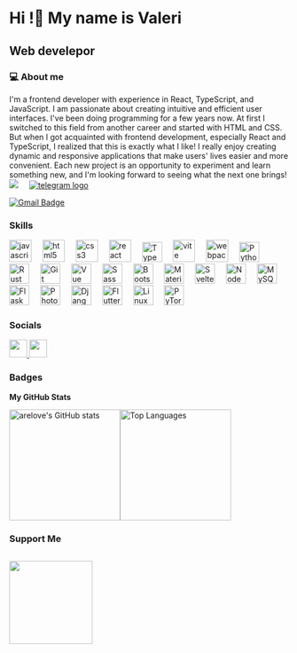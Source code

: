 Hi !👋 My name is Valeri
======================================================================================================================================

Web develepor
-------------
<h3 align="left">💻  About me</h3>
I'm a frontend developer with experience in React, TypeScript, and JavaScript. I am passionate about creating intuitive and efficient user interfaces. I've been doing programming for a few years now. At first I switched to this field from another career and started with HTML and CSS. But when I got acquainted with frontend development, especially React and TypeScript, I realized that this is exactly what I like! I really enjoy creating dynamic and responsive applications that make users' lives easier and more convenient. Each new project is an opportunity to experiment and learn something new, and I'm looking forward to seeing what the next one brings!


<img width="12" />
<div>
<a href="https://www.github.com/arelove" target="_blank" rel="noreferrer"><img
src="https://img.shields.io/github/followers/arelove?logo=github&style=for-the-badge&color=ec4899&labelColor=1c1917" /></a>
<img width="12" />
<a href="https://t.me/ar3love" target="_blank">
<img src="https://img.shields.io/static/v1?message=Telegram&logo=telegram&label=&color=2CA5E0&logoColor=white&labelColor=&style=for-the-badge"
    alt="telegram logo"  />
</a>

[![Gmail Badge](https://img.shields.io/badge/Gmail-EA4335?style=flat&logo=gmail&logoColor=white)](mailto:multidigger7@gmail.com)
</div>



### Skills


<p align="left">
    
  <img src="https://cdn.jsdelivr.net/gh/devicons/devicon/icons/javascript/javascript-original.svg" height="40" alt="javascript logo"  />
  
  <img width="12" />
  <img src="https://cdn.jsdelivr.net/gh/devicons/devicon/icons/html5/html5-original.svg" height="40" alt="html5 logo"  />
  
  <img width="12" />	
  <img src="https://cdn.jsdelivr.net/gh/devicons/devicon/icons/css3/css3-original.svg" height="40" alt="css3 logo"  />
  
  <img width="12" />
  <img src="https://cdn.jsdelivr.net/gh/devicons/devicon/icons/react/react-original.svg" height="40" alt="react logo"  />
  
  <img width="12" />
  <a href="https://www.typescriptlang.org/" target="_blank" rel="noreferrer"><img src="https://raw.githubusercontent.com/danielcranney/readme-generator/main/public/icons/skills/typescript-colored.svg" width="36" height="36" alt="TypeScript" /></a>
  
  <img width="12" />
  <img src="https://skillicons.dev/icons?i=vite" height="40" alt="vite logo"  />
  
  <img width="12" />
  <img src="https://cdn.simpleicons.org/webpack/8DD6F9" height="40" alt="webpack logo"  />

  <img width="12" />
  <a href="https://www.python.org/" target="_blank" rel="noreferrer"><img src="https://raw.githubusercontent.com/danielcranney/readme-generator/main/public/icons/skills/python-colored.svg" width="36" height="36" alt="Python" /></a>

  <img width="12" />
  <a href="https://www.rust-lang.org/" target="_blank" rel="noreferrer"><img src="https://skillicons.dev/icons?i=rust&theme=dark&perline=15" width="36" height="36" alt="Rust" /></a>

  <img width="12" />
  <a href="https://git-scm.com/" target="_blank" rel="noreferrer"><img src="https://raw.githubusercontent.com/danielcranney/readme-generator/main/public/icons/skills/git-colored.svg" width="36" height="36" alt="Git" /></a>
  
  <img width="12" />
  <a href="https://vuejs.org/" target="_blank" rel="noreferrer"><img src="https://raw.githubusercontent.com/danielcranney/readme-generator/main/public/icons/skills/vuejs-colored.svg" width="36" height="36" alt="Vue" /></a>
  
  <img width="12" />
  <a href="https://sass-lang.com/" target="_blank" rel="noreferrer"><img src="https://raw.githubusercontent.com/danielcranney/readme-generator/main/public/icons/skills/sass-colored.svg" width="36" height="36" alt="Sass" /></a>
  
  <img width="12" />
  <a href="https://getbootstrap.com/" target="_blank" rel="noreferrer"><img src="https://raw.githubusercontent.com/danielcranney/readme-generator/main/public/icons/skills/bootstrap-colored.svg" width="36" height="36" alt="Bootstrap" /></a>
  
  <img width="12" />
  <a href="https://mui.com/" target="_blank" rel="noreferrer"><img src="https://raw.githubusercontent.com/danielcranney/readme-generator/main/public/icons/skills/materialui-colored.svg" width="36" height="36" alt="Material UI" /></a>
  
  <img width="12" />
  <a href="https://svelte.dev/" target="_blank" rel="noreferrer"><img src="https://raw.githubusercontent.com/danielcranney/readme-generator/main/public/icons/skills/svelte-colored.svg" width="36" height="36" alt="Svelte" /></a>
  
  <img width="12" />
  <a href="https://nodejs.org/en/" target="_blank" rel="noreferrer"><img src="https://raw.githubusercontent.com/danielcranney/readme-generator/main/public/icons/skills/nodejs-colored.svg" width="36" height="36" alt="NodeJS" /></a>
  
  <img width="12" />
  <a href="https://www.mysql.com/" target="_blank" rel="noreferrer"><img src="https://raw.githubusercontent.com/danielcranney/readme-generator/main/public/icons/skills/mysql-colored.svg" width="36" height="36" alt="MySQL" /></a>
  
  <img width="12" />
  <a href="https://flask.palletsprojects.com/en/2.0.x/" target="_blank" rel="noreferrer"><img src="https://raw.githubusercontent.com/danielcranney/readme-generator/main/public/icons/skills/flask-colored.svg" width="36" height="36" alt="Flask" /></a>
  
  <img width="12" />
  <a href="https://www.adobe.com/uk/products/photoshop.html" target="_blank" rel="noreferrer"><img src="https://raw.githubusercontent.com/danielcranney/readme-generator/main/public/icons/skills/photoshop-colored.svg" width="36" height="36" alt="Photoshop" /></a>
  
  <img width="12" />
  <a href="https://www.djangoproject.com/" target="_blank" rel="noreferrer"><img src="https://raw.githubusercontent.com/danielcranney/readme-generator/main/public/icons/skills/django-colored.svg" width="36" height="36" alt="Django" /></a>
  
  <img width="12" />
  <a href="https://flutter.dev/" target="_blank" rel="noreferrer"><img src="https://raw.githubusercontent.com/danielcranney/readme-generator/main/public/icons/skills/flutter-colored.svg" width="36" height="36" alt="Flutter" /></a>
  
  <img width="12" />
  <a href="https://www.linux.org" target="_blank" rel="noreferrer"><img src="https://raw.githubusercontent.com/danielcranney/readme-generator/main/public/icons/skills/linux-colored.svg" width="36" height="36" alt="Linux" /></a>
  
  <img width="12" />
  <a href="https://pytorch.org/" target="_blank" rel="noreferrer"><img src="https://raw.githubusercontent.com/danielcranney/readme-generator/main/public/icons/skills/pytorch-colored.svg" width="36" height="36" alt="PyTorch" /></a>
</p>


### Socials

<p align="left"> <a href="https://www.github.com/arelove" target="_blank" rel="noreferrer"> <picture> <source media="(prefers-color-scheme: dark)" srcset="https://raw.githubusercontent.com/danielcranney/readme-generator/main/public/icons/socials/github-dark.svg" /> <source media="(prefers-color-scheme: light)" srcset="https://raw.githubusercontent.com/danielcranney/readme-generator/main/public/icons/socials/github.svg" /> <img src="https://raw.githubusercontent.com/danielcranney/readme-generator/main/public/icons/socials/github.svg" width="32" height="32" /> </picture> </a> <a href="https://www.threads.net/@ar3love_" target="_blank" rel="noreferrer"> <picture> <source media="(prefers-color-scheme: dark)" srcset="https://raw.githubusercontent.com/danielcranney/readme-generator/main/public/icons/socials/threads-dark.svg" /> <source media="(prefers-color-scheme: light)" srcset="https://raw.githubusercontent.com/danielcranney/readme-generator/main/public/icons/socials/threads.svg" /> <img src="https://raw.githubusercontent.com/danielcranney/readme-generator/main/public/icons/socials/threads.svg" width="32" height="32" /> </picture> </a></p>

### Badges

<b>My GitHub Stats</b>

<div style="display: flex; align-items: flex-start;">
    <a href="http://www.github.com/arelove"><img src="https://github-readme-stats.vercel.app/api?username=arelove&show_icons=true&hide=&count_private=true&title_color=a855f7&text_color=ffffff&icon_color=ec4899&bg_color=1c1917&hide_border=true&show_icons=true" alt="arelove's GitHub stats" height="200"/></a>
    <a href="https://github.com/arelove" align="left"><img src="https://github-readme-stats.vercel.app/api/top-langs/?username=arelove&langs_count=7&layout=compact&title_color=a855f7&text_color=ffffff&icon_color=ec4899&bg_color=1c1917&hide_border=true&locale=en&custom_title=Top%20%Languages" height="200"  alt="Top Languages" /></a>
</div>

### Support Me

<p style="display: inline-block; margin-right: 0.25rem;">
  <a href="https://www.ko-fi.com/ar3love">
    <img src="https://storage.ko-fi.com/cdn/kofi2.png?v=3" width="150"/>
  </a>
</p>
